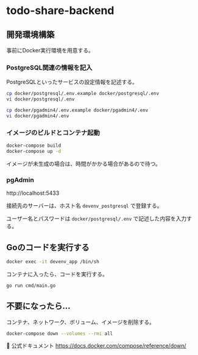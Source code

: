 # todo-share-backend

## 開発環境構築

事前にDocker実行環境を用意する。

### PostgreSQL関連の情報を記入

PostgreSQLといったサービスの設定情報を記述する。

```bash
cp docker/postgresql/.env.example docker/postgresql/.env
vi docker/postgresql/.env

cp docker/pgadmin4/.env.example docker/pgadmin4/.env
vi docker/pgadmin4/.env
```

### イメージのビルドとコンテナ起動

```bash
docker-compose build
docker-compose up -d
```

イメージが未生成の場合は、時間がかかる場合があるので待つ。

### pgAdmin

http://localhost:5433

接続先のサーバーは、ホスト名 `devenv_postgresql` で登録する。

ユーザー名とパスワードは `docker/postgresql/.env` で記述した内容を入力する。

## Goのコードを実行する

```bash
docker exec -it devenv_app /bin/sh
```

コンテナに入ったら、コードを実行する。

```bash
go run cmd/main.go
```

## 不要になったら...

コンテナ、ネットワーク、ボリューム、イメージを削除する。

```bash
docker-compose down --volumes --rmi all
```

📖 公式ドキュメント https://docs.docker.com/compose/reference/down/
